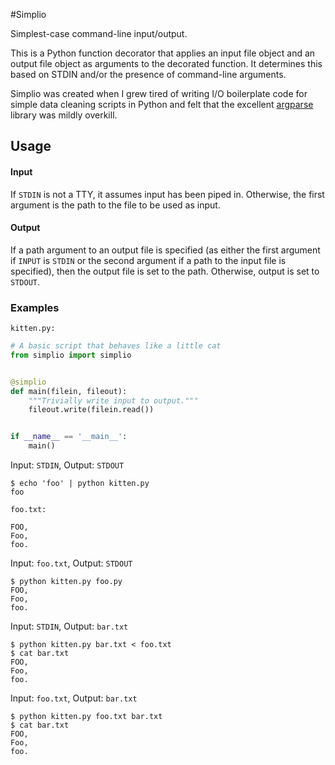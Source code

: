 #Simplio

Simplest-case command-line input/output.

This is a Python function decorator that applies an input file object and an
output file object as arguments to the decorated function. It determines this
based on STDIN and/or the presence of command-line arguments.

Simplio was created when I grew tired of writing I/O boilerplate code for simple
data cleaning scripts in Python and felt that the excellent
[argparse](https://docs.python.org/3/library/argparse.html) library was
mildly overkill.


## Usage

#### Input
If `STDIN` is not a TTY, it assumes input has been piped in.
Otherwise, the first argument is the path to the file to be used as input.

#### Output
If a path argument to an output file is specified (as either the first argument
if `INPUT` is `STDIN` or the second argument if a path to the input file is
specified), then the output file is set to the path.
Otherwise, output is set to `STDOUT`.

### Examples
`kitten.py:`
```python
# A basic script that behaves like a little cat
from simplio import simplio


@simplio
def main(filein, fileout):
    """Trivially write input to output."""
    fileout.write(filein.read())


if __name__ == '__main__':
    main()
```

Input: `STDIN`, Output: `STDOUT`
```
$ echo 'foo' | python kitten.py
foo
```

`foo.txt:`
```
FOO,
Foo,
foo.
```

Input: `foo.txt`, Output: `STDOUT`
```
$ python kitten.py foo.py
FOO,
Foo,
foo.
```

Input: `STDIN`, Output: `bar.txt`
```
$ python kitten.py bar.txt < foo.txt
$ cat bar.txt
FOO,
Foo,
foo.
```

Input: `foo.txt`, Output: `bar.txt`
```
$ python kitten.py foo.txt bar.txt
$ cat bar.txt
FOO,
Foo,
foo.
```
